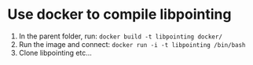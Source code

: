 # Use docker to compile libpointing

1. In the parent folder, run: ```docker build -t libpointing docker/```
1. Run the image and connect: ```docker run -i -t libpointing /bin/bash```
1. Clone libpointing etc...


